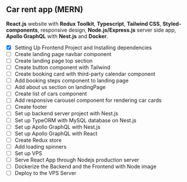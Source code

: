 ## Car rent app (MERN)

**React.js** website with **Redux Toolkit**, **Typescript**, **Tailwind CSS**, **Styled-components**, responsive design, **Node.js/Express.js** server side app, **Apollo GraphQL** with **Nest.js** and **Docker**.

- [x] Setting Up Frontend Project and Installing dependencies
- [ ] Create landing page navbar component
- [ ] Create landing page top section
- [ ] Create button component with Tailwind
- [ ] Create booking card with third-party calendar component
- [ ] Add booking steps component to landing page
- [ ] Add about us section on landingPage
- [ ] Create list of cars component
- [ ] Add responsive carousel component for rendering car cards
- [ ] Create footer
- [ ] Set up backend server project with Nest.js
- [ ] Set up TypeORM with MySQL database on Nest.js
- [ ] Set up Apollo GraphQL with Nest.js
- [ ] Set up Apollo GraphQL with React
- [ ] Create Redux store
- [ ] Add loading spinners
- [ ] Set up VPS
- [ ] Serve React App through Nodejs production server
- [ ] Dockerize the Backend and the Frontend with Node image
- [ ] Deploy to the VPS Server
